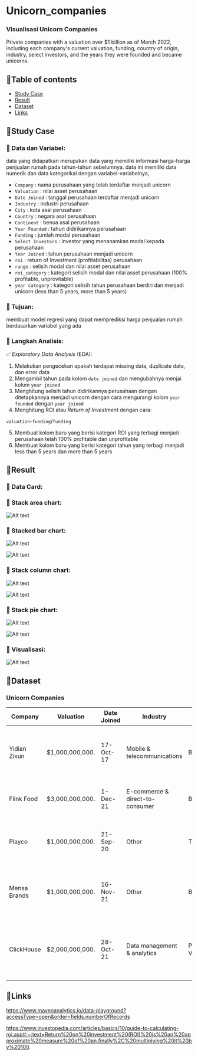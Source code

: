 # Unicorn_companies
### **Visualisasi Unicorn Companies**
Private companies with a valuation over $1 billion as of March 2022, including each company's current valuation, funding, country of origin, industry, select investors, and the years they were founded and became unicorns.


## 📌Table of contents
- [Study Case](https://github.com/DiannitaOlipmimi/regresi_linier#study-case)
- [Result](https://github.com/DiannitaOlipmimi/regresi_dan_asumsinya#step-by-step-analysis)
- [Dataset](https://github.com/DiannitaOlipmimi/regresi_dan_asumsinya#step-by-step-analysis)
- [Links](https://github.com/DiannitaOlipmimi/regresi_dan_asumsinya#step-by-step-analysis)

## 📌**Study Case**
### 📒 Data dan Variabel:
data yang didapatkan merupakan data yang memiliki informasi harga-harga penjualan rumah pada tahun-tahun sebelumnya. data ini memiliki data numerik dan data kategorikal dengan variabel-variabelnya,
- `Company` : nama perusahaan yang telah terdaftar menjadi unicorn
- `Valuation` : nilai asset perusahaan
- `Date Joined` : tanggal perusahaan terdaftar menjadi unicorn
- `Industry` : industri perusahaan
- `City` : kota asal perusahaan
- `Country` : negara asal perusahaan
- `Continent` : benua asal perusahaan
- `Year Founded` : tahun didirikannya perusahaan
- `Funding` : jumlah modal perusahaan
- `Select Investors` : investor yang menanamkan modal kepada perusahaan
- `Year Joined` : tahun perusahaan menjadi unicorn
- `roi` : return of Investment (profitabilitas) perusahaan
- `range` : selisih modal dan nilai asset perusahaan 
- `roi_category` : kategori selisih modal dan nilai asset perusahaan (100% profitable, unprovitable)
- `year category` : kategori selisih tahun perusahaan berdiri dan menjadi unicorn (less than 5 years, more than 5 years)

### 📒 Tujuan:
membuat model regresi yang dapat memprediksi harga penjualan rumah berdasarkan variabel yang ada

### 📒 Langkah Analisis:
✅ *Exploratory Data Analysis* (EDA):
1. Melakukan pengecekan apakah terdapat missing data, duplicate data, dan error data
2. Mengambil tahun pada kolom `date joined` dan mengubahnya menjai kolom `year joined`
3. Menghitung selisih tahun didirikannya perusahaan dengan ditetapkannya menjadi unicorn dengan cara mengurangi kolom `year founded` dengan `year joined`
4. Menghitung ROI atau *Return of Investment* dengan cara:

`valuation`-`funding`/`funding` 

5. Membuat kolom baru yang berisi kategori ROI yang terbagi menjadi perusahaan telah 100% profitable dan unprofitable
6. Membuat kolom baru yang berisi kategori tahun yang terbagi menjadi less than 5 years dan more than 5 years

## 📌**Result**
### 📒 Data Card:

### 📒 Stack area chart:

![Alt text](<Images/stacked area chart.png>)

### 📒 Stacked bar chart:

![Alt text](<Images/funding bar chart.png>)

![Alt text](<Images/valuation bar chart.png>)

### 📒 Stack column chart:

![Alt text](<Images/funding column chart.png>)

![Alt text](<Images/valuation column chart.png>)

### 📒 Stack pie chart:

![Alt text](<Images/roi pie chart.png>)

![Alt text](<Images/years pie chart.png>)

### 📒 Visualisasi:
![Alt text](Images/dashboard.png)


## 📌**Dataset**
### **Unicorn Companies**
|Company              |Valuation      |Date Joined|Industry                       |City          |Country      |Continent    |Year Founded|Funding        |Select Investors                                                      |Year Joined|roi     |range|roi_category   |year category   |
|---------------------|---------------|-----------|-------------------------------|--------------|-------------|-------------|------------|---------------|----------------------------------------------------------------------|-----------|--------|-----|---------------|----------------|
|Yidian Zixun         |$1,000,000,000.|17-Oct-17  |Mobile & telecommunications    |Beijing       |China        |Asia         |2021        |$151,000,000.  |Phoenix New Media, Tianjin Haihe Industry Fund                        |2017       |562.25% |-4   |100% profitable|less than 5 year|
|Flink Food           |$3,000,000,000.|1-Dec-21   |E-commerce & direct-to-consumer|Berlin        |Germany      |Europe       |2021        |$1,000,000,000.|Mubadala Capital, Bond, Prosus Ventures                               |2021       |200.00% |0    |100% profitable|less than 5 year|
|Playco               |$1,000,000,000.|21-Sep-20  |Other                          |Tokyo         |Japan        |Asia         |2020        |$140,000,000.  |Sozo Ventures, Caffeinated Capital, Sequoia Capital                   |2020       |614.29% |0    |100% profitable|less than 5 year|
|Mensa Brands         |$1,000,000,000.|16-Nov-21  |Other                          |Bengaluru     |India        |Asia         |2021        |$218,000,000.  |Accel, Falcon Edge Capital, Norwest Venture Partners                  |2021       |358.72% |0    |100% profitable|less than 5 year|
|ClickHouse           |$2,000,000,000.|28-Oct-21  |Data management & analytics    |Portola Valley|United States|North America|2021        |$300,000,000.  |Lightspeed Venture Partners, Almaz Capital Partners, Altimeter Capital|2021       |566.67% |0    |100% profitable|less than 5 year|

## 📌**Links**
https://www.mavenanalytics.io/data-playground?accessType=open&order=fields.numberOfRecords

https://www.investopedia.com/articles/basics/10/guide-to-calculating-roi.asp#:~:text=Return%20on%20investment%20(ROI)%20is%20an%20approximate%20measure%20of%20an,finally%2C%20multiplying%20it%20by%20100.